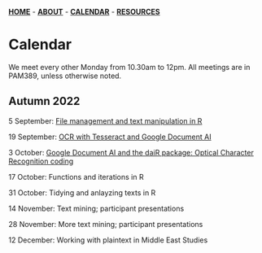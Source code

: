 [**HOME**](/index.md) - [**ABOUT**](/about.md) - [**CALENDAR**](/calendar.md) - [**RESOURCES**](/resources.md)

# Calendar

We meet every other Monday from 10.30am to 12pm. All meetings are in PAM389, unless otherwise noted.

## Autumn 2022
 
5 September: [File management and text manipulation in R](/contents/2022_09_05_seminar_readings.md)  

19 September: [OCR with Tesseract and Google Document AI](/contents/2022_09_19_seminar_readings.md)  

3 October: [Google Document AI and the daiR package: Optical Character Recognition coding](/contents/2022_10_03.md)

17 October: Functions and iterations in R   

31 October: Tidying and anlayzing texts in R  

14 November: Text mining; participant presentations  

28 November: More text mining; participant presentations  

12 December: Working with plaintext in Middle East Studies   
